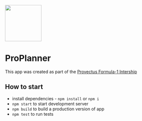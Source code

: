 <img src="/public/icons/app-icon-512x512.png"  width="120" height="120">

# ProPlanner
This app was created as part of the [Provectus Formula-1 Intership](https://www.facebook.com/provectuslife/posts/2246473915365831?__xts__[0]=68.ARCuU-6tlceBbZer8-j54Q7wkcjSmvk_tPjw2DVfasuc16FvFc9aca2m5vhkkjsluQxLtrRPS1i1hZARhenXNQrWrghd2ZPScBY-UOnY5vn5nUv3ncEzSwm62Xv9dnu4VMxqxQIdE7B1akEAOI4ER-FDufeYtZ6RLR8ibj5DQCA2E6YjXq9plgEk-xUvGeYzEt7VW7eAY9CtgkB6qhzF7OJL-rgMcxSGNzae1KEgY6qvfKGnL3JbP8SM067KsbsbW5CZnPJo7cI7DnUYeUW6uXhFNkXjIVAYKRacQo29PPKdaP62vziiNYy_Loo5YYUMjQtyoj2JHpcRlz_VNe94HVRZj4S-vBiNzC_zgauj3XGJMoR72HscuDo5A4OqGFF8du597-7zWSj-rzzPDsQrC-9-WzK2tZMIhcYnGXZ7mWdEvmw&__tn__=-UC-R)

## How to start
- install dependencies - `npm install` or `npm i`
- `npm start` to start development server
- `npm build` to build a production version of app
- `npm test` to run tests